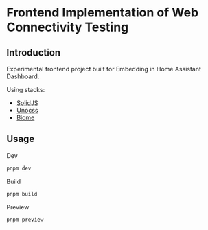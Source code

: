 # Frontend Implementation of Web Connectivity Testing

## Introduction
Experimental frontend project built for Embedding in Home Assistant Dashboard.

Using stacks:
- [SolidJS](https://www.solidjs.com/)
- [Unocss](https://unocss.dev/)
- [Biome](https://biomejs.dev/)

## Usage

Dev

```bash
pnpm dev
```

Build

```bash
pnpm build
```

Preview

```bash
pnpm preview
```
